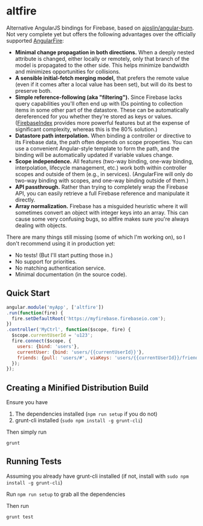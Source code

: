 altfire
=======

Alternative AngularJS bindings for Firebase, based on [ajoslin/angular-burn](github.com/ajoslin/angular-burn).  Not very complete yet but offers the following advantages over the officially supported [AngularFire](https://github.com/firebase/angularFire):

- **Minimal change propagation in both directions.**  When a deeply nested attribute is changed, either locally or remotely, only that branch of the model is propagated to the other side.  This helps minimize bandwidth and minimizes opportunities for collisions.
- **A sensible initial-fetch merging model,** that prefers the remote value (even if it comes after a local value has been set), but will do its best to preserve both.
- **Simple reference-following (aka "filtering").**  Since Firebase lacks query capabilities you'll often end up with IDs pointing to collection items in some other part of the datastore.  These can be automatically dereferenced for you whether they're stored as keys or values.  ([FirebaseIndex](https://github.com/Zenovations/FirebaseIndex) provides more powerful features but at the expense of significant complexity, whereas this is the 80% solution.)
- **Datastore path interpolation.**  When binding a controller or directive to its Firebase data, the path often depends on scope properties.  You can use a convenient Angular-style template to form the path, and the binding will be automatically updated if variable values change.
- **Scope independence.**  All features (two-way binding, one-way binding, interpolation, lifecycle management, etc.) work both within controller scopes and outside of them (e.g., in services).  (AngularFire will only do two-way binding with scopes, and one-way binding outside of them.)
- **API passthrough.**  Rather than trying to completely wrap the Firebase API, you can easily retrieve a full Firebase reference and manipulate it directly.
- **Array normalization.**  Firebase has a misguided heuristic where it will sometimes convert an object with integer keys into an array.  This can cause some very confusing bugs, so altfire makes sure you're always dealing with objects.

There are many things still missing (some of which I'm working on), so I don't recommend using it in production yet:
- No tests!  (But I'll start putting those in.)
- No support for priorities.
- No matching authentication service.
- Minimal documentation (in the source code).

Quick Start
-----------

```js
angular.module('myApp', ['altfire'])
.run(function(fire) {
  fire.setDefaultRoot('https://myfirebase.firebaseio.com');
})
.controller('MyCtrl', function($scope, fire) {
  $scope.currentUserId = 'u123';
  fire.connect($scope, {
    users: {bind: 'users'},
    currentUser: {bind: 'users/{{currentUserId}}'},
    friends: {pull: 'users/#', viaKeys: 'users/{{currentUserId}}/friends'}
  });
});
```

Creating a Minified Distribution Build
--------------------------------------

Ensure you have

1. The dependencies installed (`npm run setup` if you do not)
2. grunt-cli installed (`sudo npm install -g grunt-cli`)

Then simply run

	grunt


Running Tests
-------------

Assuming you already have grunt-cli installed (if not, install with `sudo npm install -g grunt-cli`)

Run `npm run setup` to grab all the dependencies

Then run

	grunt test

